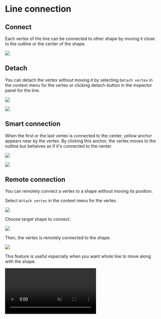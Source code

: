 # Line connection

## Connect
Each vertex of the line can be connected to other shape by moving it close to the outline or the center of the shape.

![](/assets/shape-line-connection.png)

## Detach
You can detach the vertex without moving it by selecting `Detach vertex` in the context menu for the vertex or clicking detach-button in the inspector panel for the line.

![](/assets/shape-line-connection-detach1.png)

![](/assets/shape-line-connection-detach2.png)

## Smart connection
When the first or the last vertex is connected to the center, yellow anchor appears near by the vertex. By clicking this anchor, the vertex moves to the outline but behaives as if it's connected to the center.

![](/assets/shape-line-connection-center-1.png)

![](/assets/shape-line-connection-center-2.png)

## Remote connection
You can remotely connect a vertex to a shape without moving its position.

Select `Attach vertex` in the context menu for the vertex.

![](/assets/shape-line-connection-attach-menu1.png)

Choose target shape to connect.

![](/assets/shape-line-connection-attach-menu2.png)

Then, the vertex is remotely connected to the shape.

![](/assets/shape-line-connection-attach-menu3.png)

This feature is useful especially when you want whole line to move along with the shape.

<video controls="controls" muted src="/assets/shape-line-connection-attach-menu-example.mp4" />
